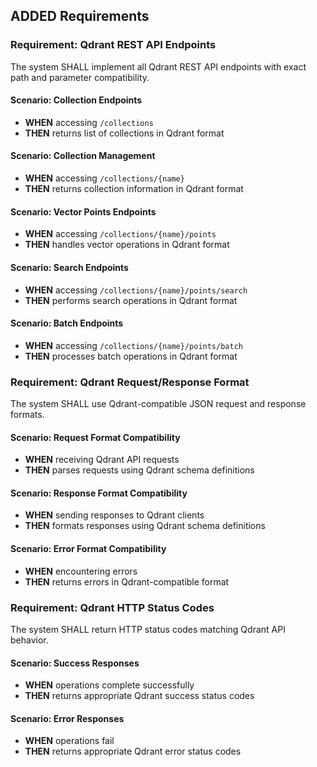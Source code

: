 ## ADDED Requirements

### Requirement: Qdrant REST API Endpoints
The system SHALL implement all Qdrant REST API endpoints with exact path and parameter compatibility.

#### Scenario: Collection Endpoints
- **WHEN** accessing `/collections`
- **THEN** returns list of collections in Qdrant format

#### Scenario: Collection Management
- **WHEN** accessing `/collections/{name}`
- **THEN** returns collection information in Qdrant format

#### Scenario: Vector Points Endpoints
- **WHEN** accessing `/collections/{name}/points`
- **THEN** handles vector operations in Qdrant format

#### Scenario: Search Endpoints
- **WHEN** accessing `/collections/{name}/points/search`
- **THEN** performs search operations in Qdrant format

#### Scenario: Batch Endpoints
- **WHEN** accessing `/collections/{name}/points/batch`
- **THEN** processes batch operations in Qdrant format

### Requirement: Qdrant Request/Response Format
The system SHALL use Qdrant-compatible JSON request and response formats.

#### Scenario: Request Format Compatibility
- **WHEN** receiving Qdrant API requests
- **THEN** parses requests using Qdrant schema definitions

#### Scenario: Response Format Compatibility
- **WHEN** sending responses to Qdrant clients
- **THEN** formats responses using Qdrant schema definitions

#### Scenario: Error Format Compatibility
- **WHEN** encountering errors
- **THEN** returns errors in Qdrant-compatible format

### Requirement: Qdrant HTTP Status Codes
The system SHALL return HTTP status codes matching Qdrant API behavior.

#### Scenario: Success Responses
- **WHEN** operations complete successfully
- **THEN** returns appropriate Qdrant success status codes

#### Scenario: Error Responses
- **WHEN** operations fail
- **THEN** returns appropriate Qdrant error status codes
